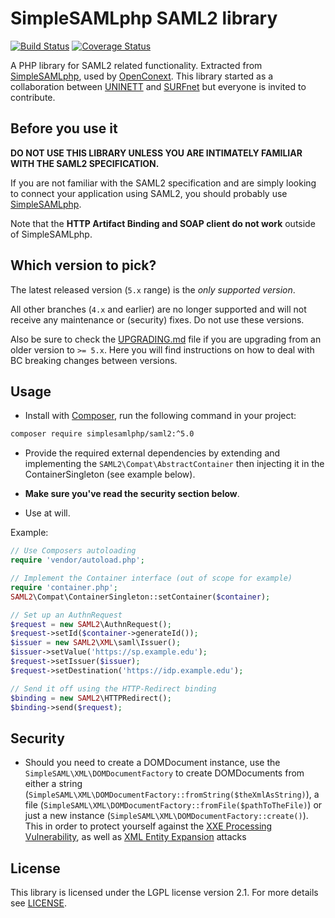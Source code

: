 # SimpleSAMLphp SAML2 library

[![Build Status](https://travis-ci.org/simplesamlphp/saml2.png?branch=feature/fix-build)](https://travis-ci.org/simplesamlphp/saml2) [![Coverage Status](https://img.shields.io/coveralls/simplesamlphp/saml2.svg)](https://coveralls.io/r/simplesamlphp/saml2)

A PHP library for SAML2 related functionality. Extracted from [SimpleSAMLphp](https://www.simplesamlphp.org),
used by [OpenConext](https://www.openconext.org).
This library started as a collaboration between [UNINETT](https://www.uninett.no) and [SURFnet](https://www.surfnet.nl) but everyone is invited to contribute.

## Before you use it

**DO NOT USE THIS LIBRARY UNLESS YOU ARE INTIMATELY FAMILIAR WITH THE SAML2 SPECIFICATION.**

If you are not familiar with the SAML2 specification and are simply looking to connect your application using SAML2,
you should probably use [SimpleSAMLphp](https://www.simplesamlphp.org).

Note that the **HTTP Artifact Binding and SOAP client do not work** outside of SimpleSAMLphp.

## Which version to pick?

The latest released version (`5.x` range) is the _only supported version_.

All other branches (`4.x` and earlier) are no longer supported and will not receive any maintenance or
(security) fixes. Do not use these versions.

Also be sure to check the [UPGRADING.md](UPGRADING.md) file if you are upgrading from an older version to `>= 5.x`. Here
you will find instructions on how to deal with BC breaking changes between versions.

## Usage

* Install with [Composer](https://getcomposer.org/doc/00-intro.md), run the following command in your project:

```bash
composer require simplesamlphp/saml2:^5.0
```

* Provide the required external dependencies by extending and implementing the ```SAML2\Compat\AbstractContainer```
  then injecting it in the ContainerSingleton (see example below).

* **Make sure you've read the security section below**.

* Use at will.

Example:

```php
// Use Composers autoloading
require 'vendor/autoload.php';

// Implement the Container interface (out of scope for example)
require 'container.php';
SAML2\Compat\ContainerSingleton::setContainer($container);

// Set up an AuthnRequest
$request = new SAML2\AuthnRequest();
$request->setId($container->generateId());
$issuer = new SAML2\XML\saml\Issuer();
$issuer->setValue('https://sp.example.edu');
$request->setIssuer($issuer);
$request->setDestination('https://idp.example.edu');

// Send it off using the HTTP-Redirect binding
$binding = new SAML2\HTTPRedirect();
$binding->send($request);
```

## Security

* Should you need to create a DOMDocument instance, use the `SimpleSAML\XML\DOMDocumentFactory` to create DOMDocuments from
  either a string (`SimpleSAML\XML\DOMDocumentFactory::fromString($theXmlAsString)`), a file (`SimpleSAML\XML\DOMDocumentFactory::fromFile($pathToTheFile)`)
  or just a new instance (`SimpleSAML\XML\DOMDocumentFactory::create()`). This in order to protect yourself against the
  [XXE Processing Vulnerability](https://www.owasp.org/index.php/XML_External_Entity_(XXE)_Processing), as well as
  [XML Entity Expansion](https://phpsecurity.readthedocs.org/en/latest/Injection-Attacks.html#defenses-against-xml-entity-expansion) attacks

## License

This library is licensed under the LGPL license version 2.1.
For more details see [LICENSE](https://raw.github.com/simplesamlphp/saml2/master/LICENSE).
